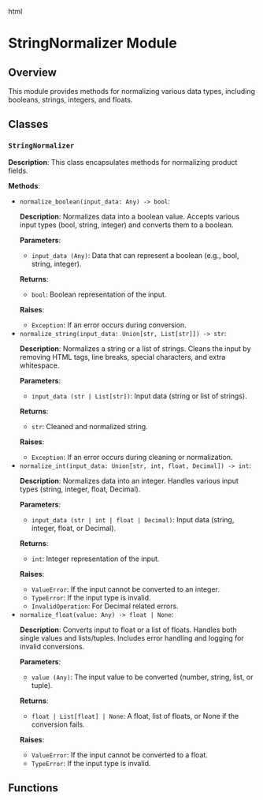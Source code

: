 html
<h1>StringNormalizer Module</h1>

<h2>Overview</h2>
<p>This module provides methods for normalizing various data types, including booleans, strings, integers, and floats.</p>

<h2>Classes</h2>

<h3><code>StringNormalizer</code></h3>

<p><strong>Description</strong>: This class encapsulates methods for normalizing product fields.</p>

<p><strong>Methods</strong>:</p>
<ul>
  <li><code>normalize_boolean(input_data: Any) -> bool</code>:
    <p><strong>Description</strong>: Normalizes data into a boolean value. Accepts various input types (bool, string, integer) and converts them to a boolean.</p>
    <p><strong>Parameters</strong>:</p>
    <ul>
      <li><code>input_data (Any)</code>: Data that can represent a boolean (e.g., bool, string, integer).</li>
    </ul>
    <p><strong>Returns</strong>:</p>
    <ul>
      <li><code>bool</code>: Boolean representation of the input.</li>
    </ul>
    <p><strong>Raises</strong>:</p>
    <ul>
      <li><code>Exception</code>:  If an error occurs during conversion.</li>
    </ul>
  </li>
  <li><code>normalize_string(input_data: Union[str, List[str]]) -> str</code>:
    <p><strong>Description</strong>: Normalizes a string or a list of strings. Cleans the input by removing HTML tags, line breaks, special characters, and extra whitespace.</p>
    <p><strong>Parameters</strong>:</p>
    <ul>
      <li><code>input_data (str | List[str])</code>: Input data (string or list of strings).</li>
    </ul>
    <p><strong>Returns</strong>:</p>
    <ul>
      <li><code>str</code>: Cleaned and normalized string.</li>
    </ul>
    <p><strong>Raises</strong>:</p>
    <ul>
      <li><code>Exception</code>: If an error occurs during cleaning or normalization.</li>
    </ul>
  </li>
  <li><code>normalize_int(input_data: Union[str, int, float, Decimal]) -> int</code>:
    <p><strong>Description</strong>: Normalizes data into an integer. Handles various input types (string, integer, float, Decimal).</p>
    <p><strong>Parameters</strong>:</p>
    <ul>
      <li><code>input_data (str | int | float | Decimal)</code>: Input data (string, integer, float, or Decimal).</li>
    </ul>
    <p><strong>Returns</strong>:</p>
    <ul>
      <li><code>int</code>: Integer representation of the input.</li>
    </ul>
    <p><strong>Raises</strong>:</p>
    <ul>
      <li><code>ValueError</code>: If the input cannot be converted to an integer.</li>
      <li><code>TypeError</code>: If the input type is invalid.</li>
      <li><code>InvalidOperation</code>: For Decimal related errors.</li>
    </ul>
  </li>
    <li><code>normalize_float(value: Any) -> float | None</code>:
    <p><strong>Description</strong>: Converts input to float or a list of floats. Handles both single values and lists/tuples.  Includes error handling and logging for invalid conversions.</p>
    <p><strong>Parameters</strong>:</p>
    <ul>
        <li><code>value (Any)</code>: The input value to be converted (number, string, list, or tuple).</li>
    </ul>
    <p><strong>Returns</strong>:</p>
    <ul>
        <li><code>float | List[float] | None</code>: A float, list of floats, or None if the conversion fails.</li>
    </ul>
    <p><strong>Raises</strong>:</p>
    <ul>
        <li><code>ValueError</code>: If the input cannot be converted to a float.</li>
        <li><code>TypeError</code>: If the input type is invalid.</li>
    </ul>
  </li>
</ul>

<h2>Functions</h2>
<!-- No functions defined in the provided code -->

</html>